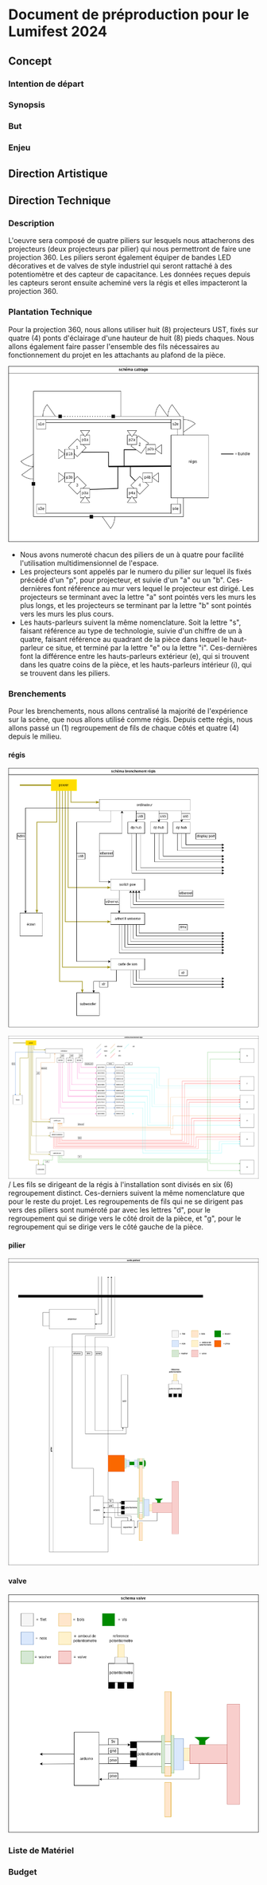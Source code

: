 # Document de préproduction pour le Lumifest 2024

## Concept

### Intention de départ

### Synopsis

### But

### Enjeu

## Direction Artistique

## Direction Technique

### Description

L'oeuvre sera composé de quatre piliers sur lesquels nous attacherons des projecteurs (deux projecteurs par pilier) qui nous permettront de faire une projection 360. Les piliers seront également équiper de bandes LED décoratives et de valves de style industriel qui seront rattaché à des potentiomètre et des capteur de capacitance. Les données reçues depuis les capteurs seront ensuite acheminé vers la régis et elles impacteront la projection 360.

### Plantation Technique

Pour la projection 360, nous allons utiliser huit (8) projecteurs UST, fixés sur quatre (4) ponts d'éclairage d'une hauteur de huit (8) pieds chaques. Nous allons également faire passer l'ensemble des fils nécessaires au fonctionnement du projet en les attachants au plafond de la pièce.

![schema_cablage_salle](medias/schema/schema_cablage_salle.drawio.png)

- Nous avons numeroté chacun des piliers de un à quatre pour facilité l'utilisation multidimensionnel de l'espace. 
- Les projecteurs sont appelés par le numero du pilier sur lequel ils fixés précédé d'un "p", pour projecteur, et suivie d'un "a" ou un "b". Ces-dernières font référence au mur vers lequel le projecteur est dirigé. Les projecteurs se terminant avec la lettre "a" sont pointés vers les murs les plus longs, et les projecteurs se terminant par la lettre "b" sont pointés vers les murs les plus cours.
- Les hauts-parleurs suivent la même nomenclature. Soit la lettre "s", faisant référence au type de technologie, suivie d'un chiffre de un à quatre, faisant référence au quadrant de la pièce dans lequel le haut-parleur ce situe, et terminé par la lettre "e" ou la lettre "i". Ces-dernières font la différence entre les hauts-parleurs extérieur (e), qui si trouvent dans les quatre coins de la pièce, et les hauts-parleurs intérieur (i), qui se trouvent dans les piliers. 

### Brenchements

Pour les brenchements, nous allons centralisé la majorité de l'expérience sur la scène, que nous allons utilisé comme régis. Depuis cette régis, nous allons passé un (1) regroupement de fils de chaque côtés et quatre (4) depuis le milieu. 

#### régis

![schema_brenchment_régis](medias/schema/schema_brenchement_regis.drawio.png)

![schema_brenchement_régis_02](medias/schema/sche_brenchement_regis_02.drawio.png)
/
Les fils se dirigeant de la régis à l'installation sont divisés en six (6) regroupement distinct. Ces-derniers suivent la même nomenclature que pour le reste du projet. Les regroupements de fils qui ne se dirigent pas vers des piliers sont numéroté par avec les lettres "d", pour le regroupement qui se dirige vers le côté droit de la pièce, et "g", pour le regroupement qui se dirige vers le côté gauche de la pièce. 

#### pilier

![schema_pilier_brenchement](medias/schema/schema_piliers_brenchement.drawio.png)

#### valve

![schema_valve](medias/schema/schema_valve.drawio.png)

### Liste de Matériel

### Budget
